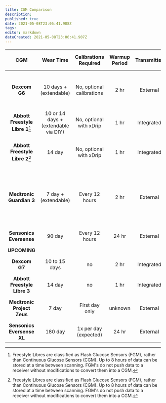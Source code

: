 ```yaml
---
title: CGM Comparison
description: 
published: true
date: 2021-05-08T23:06:41.908Z
tags: 
editor: markdown
dateCreated: 2021-05-08T23:06:41.907Z
---
```


| **CGM**                              | **Wear Time**                        | **Calibrations Required** | **Warmup Period** | **Transmitter** | **Alerts and Trends**                    | **Data Sharing**                     | **Loopable**                                                    | **Receiver**                                             | **Approved Insertion Site**          |
|:------------------------------------:|:------------------------------------:|:-------------------------:|:-----------------:|:---------------:|:----------------------------------------:|:------------------------------------:|:---------------------------------------------------------------:|:--------------------------------------------------------:|:------------------------------------:|
| **Dexcom G6**                        | 10 days + (extendable)               | No, optional calibrations | 2 hr              | External        | Customizable high/low, trends            | Dexcom Share, Nightscout             | DIY and Tandem CIQ                                              | Pairs to 1 medical device and 1 other device             | Abdomen, back of arm, upper buttocks |
| **Abbott Freestyle Libre 1**[^libre] | 10 or 14 days + (extendable via DIY) | No, optional with xDrip   | 1 hr              | Integrated      | No alerts, trends upon scan              | Nightscout via xDrip (with MiaoMiao) | DIY loop with MiaoMiao                                          | Scanner or phone app                                     | Back of arm                          |
| **Abbott Freestyle Libre 2**[^libre] | 14 day                               | No, optional with xDrip   | 1 hr              | Integrated      | Limited high/low alert, trends upon scan | LibreLinkUp, Nightscout via xDrip    | DIY loop with xDrip or Patched App                              | Scanner or phone app                                     | Back of arm                          |
| **Medtronic Guardian 3**             | 7 day + (extendable)                 | Every 12 hours            | 2 hr              | External        | High/low and rates, trends               | Yes                                  | Medtronic 670G and 770G Auto-mode, DIY with 600 series uploader | - Insulin pump + - 770G phone app + - Previous Pumps DIY | Abdomen, back of arm                 |
| **Sensonics Eversense**              | 90 day                               | Every 12 hours            | 24 hr             | External        | Customizable high/low, trends            | Yes                                  | DIY loop                                                        | Phone and transmitter                                    | Arm (implant)                        |
| **UPCOMING**||||||||||
| **Dexcom G7**                        | 10 to 15 days                        | no                        | 2 hr              | Integrated      | Customizable high/low, trends            | Dexcom Share, Nightscout             | DIY and Tandem CIQ                                              | unknown                                                  | late 2021                            |
| **Abbott Freestyle Libre 3**         | 14 day                               | no                        | 1 hr              | Integrated      | Customizable high/low, trends            | unknown                              | DIY                                                             | unknown                                                  | 2021                                 |
| **Medtronic Project Zeus**           | 7 day                                | First day only            | unknown           | External        | Limited customizable high/low, trends    | yes                                  | Expected                                                        | unknown                                                  | mid-2021                             |
| **Sensonics Eversense XL**           | 180 day                              | 1x per day (expected)     | 24 hr             | External        | Customizable high/low, trends            | yes                                  | Expected                                                        | Phone and transmitter                                    | 2021                                 |

[^libre]: Freestyle Libres are classified as Flash Glucose Sensors (FGM), rather than Continuous Glucose Sensors (CGM). Up to 8 hours of data can be stored at a time between scanning. FGM's do not push data to a receiver without modifications to convert them into a CGM.